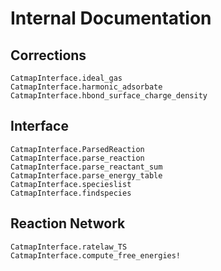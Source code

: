 # Internal Documentation

## Corrections

```@docs
CatmapInterface.ideal_gas
CatmapInterface.harmonic_adsorbate
CatmapInterface.hbond_surface_charge_density
```

## Interface

```@docs
CatmapInterface.ParsedReaction
CatmapInterface.parse_reaction
CatmapInterface.parse_reactant_sum
CatmapInterface.parse_energy_table
CatmapInterface.specieslist
CatmapInterface.findspecies
```

## Reaction Network

```@docs
CatmapInterface.ratelaw_TS
CatmapInterface.compute_free_energies!
```